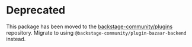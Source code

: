 # Deprecated

This package has been moved to the [backstage-community/plugins](https://github.com/backstage/community-plugins) repository. Migrate to using `@backstage-community/plugin-bazaar-backend` instead.
